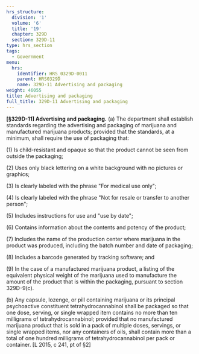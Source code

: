 ```yaml
---
hrs_structure:
  division: '1'
  volume: '6'
  title: '19'
  chapter: 329D
  section: 329D-11
type: hrs_section
tags:
  - Government
menu:
  hrs:
    identifier: HRS_0329D-0011
    parent: HRS0329D
    name: 329D-11 Advertising and packaging
weight: 46055
title: Advertising and packaging
full_title: 329D-11 Advertising and packaging
---
```

**[§329D-11] Advertising and packaging.** (a) The department shall establish standards regarding the advertising and packaging of marijuana and manufactured marijuana products; provided that the standards, at a minimum, shall require the use of packaging that:

(1) Is child-resistant and opaque so that the product cannot be seen from outside the packaging;

(2) Uses only black lettering on a white background with no pictures or graphics;

(3) Is clearly labeled with the phrase "For medical use only";

(4) Is clearly labeled with the phrase "Not for resale or transfer to another person";

(5) Includes instructions for use and "use by date";

(6) Contains information about the contents and potency of the product;

(7) Includes the name of the production center where marijuana in the product was produced, including the batch number and date of packaging;

(8) Includes a barcode generated by tracking software; and

(9) In the case of a manufactured marijuana product, a listing of the equivalent physical weight of the marijuana used to manufacture the amount of the product that is within the packaging, pursuant to section 329D-9(c).

(b) Any capsule, lozenge, or pill containing marijuana or its principal psychoactive constituent tetrahydrocannabinol shall be packaged so that one dose, serving, or single wrapped item contains no more than ten milligrams of tetrahydrocannabinol; provided that no manufactured marijuana product that is sold in a pack of multiple doses, servings, or single wrapped items, nor any containers of oils, shall contain more than a total of one hundred milligrams of tetrahydrocannabinol per pack or container. [L 2015, c 241, pt of §2]